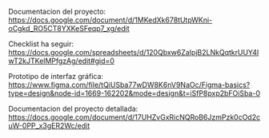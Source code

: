 Documentacion del proyecto: https://docs.google.com/document/d/1MKedXk678tUtpWKni-oCgkd_RO5CT8YXKeSFeqp7_xg/edit

Checklist ha seguir: https://docs.google.com/spreadsheets/d/120Qbxw6ZaIpjB2LNkQqtkrUUY4lwT2kJTKelMPfgzAg/edit#gid=0

Prototipo de interfaz gráfica: https://www.figma.com/file/tQiUSba77wDW8K6nV9NaOc/Figma-basics?type=design&node-id=1669-162202&mode=design&t=iSfP8pxp2bFOiSba-0

Documentacion del proyecto detallada: https://docs.google.com/document/d/17UHZvGxRicNQRoB6JzmPzk0cOd2cuW-0PP_x3gER2Wc/edit
